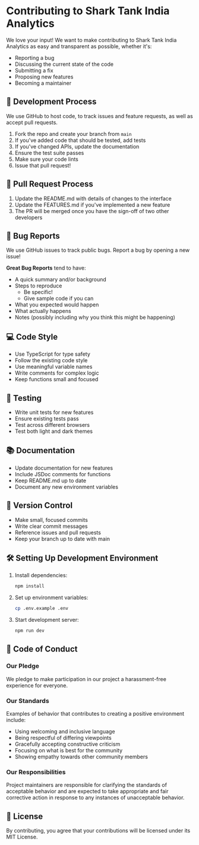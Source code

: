 # Contributing to Shark Tank India Analytics

We love your input! We want to make contributing to Shark Tank India Analytics as easy and transparent as possible, whether it's:

- Reporting a bug
- Discussing the current state of the code
- Submitting a fix
- Proposing new features
- Becoming a maintainer

## 🚀 Development Process

We use GitHub to host code, to track issues and feature requests, as well as accept pull requests.

1. Fork the repo and create your branch from `main`
2. If you've added code that should be tested, add tests
3. If you've changed APIs, update the documentation
4. Ensure the test suite passes
5. Make sure your code lints
6. Issue that pull request!

## 📝 Pull Request Process

1. Update the README.md with details of changes to the interface
2. Update the FEATURES.md if you've implemented a new feature
3. The PR will be merged once you have the sign-off of two other developers

## 🐛 Bug Reports

We use GitHub issues to track public bugs. Report a bug by opening a new issue!

**Great Bug Reports** tend to have:

- A quick summary and/or background
- Steps to reproduce
  - Be specific!
  - Give sample code if you can
- What you expected would happen
- What actually happens
- Notes (possibly including why you think this might be happening)

## 💻 Code Style

- Use TypeScript for type safety
- Follow the existing code style
- Use meaningful variable names
- Write comments for complex logic
- Keep functions small and focused

## 🧪 Testing

- Write unit tests for new features
- Ensure existing tests pass
- Test across different browsers
- Test both light and dark themes

## 📚 Documentation

- Update documentation for new features
- Include JSDoc comments for functions
- Keep README.md up to date
- Document any new environment variables

## 🔄 Version Control

- Make small, focused commits
- Write clear commit messages
- Reference issues and pull requests
- Keep your branch up to date with main

## 🛠️ Setting Up Development Environment

1. Install dependencies:
   ```bash
   npm install
   ```

2. Set up environment variables:
   ```bash
   cp .env.example .env
   ```

3. Start development server:
   ```bash
   npm run dev
   ```

## 🤝 Code of Conduct

### Our Pledge

We pledge to make participation in our project a harassment-free experience for everyone.

### Our Standards

Examples of behavior that contributes to creating a positive environment include:

- Using welcoming and inclusive language
- Being respectful of differing viewpoints
- Gracefully accepting constructive criticism
- Focusing on what is best for the community
- Showing empathy towards other community members

### Our Responsibilities

Project maintainers are responsible for clarifying the standards of acceptable behavior and are expected to take appropriate and fair corrective action in response to any instances of unacceptable behavior.

## 📝 License

By contributing, you agree that your contributions will be licensed under its MIT License.
